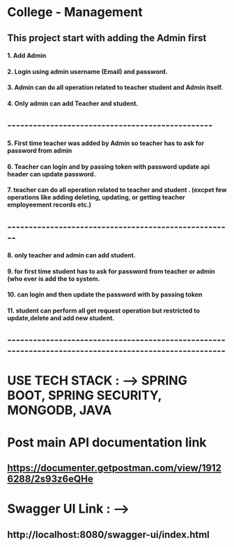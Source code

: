 # College - Management

## This project start with adding the Admin first 
#### 1. Add Admin
#### 2. Login using admin username (Email) and password.
#### 3. Admin can do all operation related to teacher student and Admin itself.
#### 4. Only admin can add Teacher and student.
## ------------------------------------------------
#### 5. First time teacher was added by Admin so teacher has to ask for password from admin
#### 6. Teacher can login and by passing token with password update api header can update password.
#### 7. teacher can do all operation related to teacher and student . (excpet few operations like adding deleting, updating, or getting teacher employeement records etc.)
## -----------------------------------------------------
#### 8. only teacher and admin can add student.
#### 9. for first time student has to ask for password from teacher or admin (who ever is add the to system.
#### 10. can login and then update the password with by passing token 
#### 11. student can perform all get request operation but restricted to update,delete and add new student.

## ------------------------------------------------------------------------------------------------------
# USE TECH STACK : --> SPRING BOOT, SPRING SECURITY, MONGODB, JAVA

# Post main API documentation link
## https://documenter.getpostman.com/view/19126288/2s93z6eQHe
# Swagger UI Link : -->
## http://localhost:8080/swagger-ui/index.html
